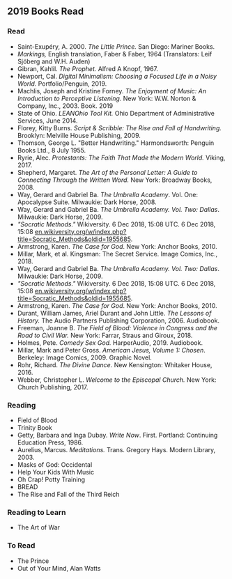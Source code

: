  ## 2019 Books Read  

 ### Read  
  - Saint-Exupéry, A. 2000. *The Little Prince.* San Diego: Mariner Books.   
  - *Markings,* English translation, Faber & Faber, 1964 (Translators: Leif Sjöberg and W.H. Auden) 
  - Gibran, Kahlil. *The Prophet.* Alfred A Knopf, 1967.   
  - Newport, Cal. _Digital Minimalism: Choosing a Focused Life in a Noisy World._ Portfolio/Penguin, 2019.  
  - Machlis, Joseph and Kristine Forney. _The Enjoyment of Music: An Introduction to Perceptive Listening._ New York: W.W. Norton & Company, Inc., 2003\. Book. 2019  
  - State of Ohio. _LEANOhio Tool Kit._ Ohio Department of Administrative Services, June 2014.
  - Florey, Kitty Burns. _Script & Scribble: The Rise and Fall of Handwriting._ Brooklyn: Melville House Publishing, 2009.
  - Thomson, George L. "Better Handwriting." Harmondsworth: Penguin Books Ltd., 8 July 1955. 
  - Ryrie, Alec. _Protestants: The Faith That Made the Modern World._ Viking, 2017.
  - Shepherd, Margaret. _The Art of the Personal Letter: A Guide to Connecting Through the Written Word._ New York: Broadway Books, 2008.  
  - Way, Gerard and Gabriel Ba. _The Umbrella Academy_. Vol. One: Apocalypse Suite. Milwaukie: Dark Horse, 2008.
  - Way, Gerard and Gabriel Ba. _The Umbrella Academy. Vol. Two: Dallas_. Milwaukie: Dark Horse, 2009.
  -  _"Socratic Methods."_ Wikiversity. 6 Dec 2018, 15:08 UTC. 6 Dec 2018, 15:08 [en.wikiversity.org/w/index.php?title=Socratic_Methods&oldid=1955685](https://en.wikiversity.org/w/index.php?title=Socratic_Methods&oldid=1955685).
  - Armstrong, Karen. _The Case for God_. New York: Anchor Books, 2010.    
  - Millar, Mark, et al. Kingsman: The Secret Service. Image Comics, Inc., 2018.  
  - Way, Gerard and Gabriel Ba. _The Umbrella Academy. Vol. Two: Dallas_. Milwaukie: Dark Horse, 2009.  
  - _"Socratic Methods."_ Wikiversity. 6 Dec 2018, 15:08 UTC. 6 Dec 2018, 15:08 [en.wikiversity.org/w/index.php?title=Socratic_Methods&oldid=1955685](https://en.wikiversity.org/w/index.php?title=Socratic_Methods&oldid=1955685).  
  - Armstrong, Karen. _The Case for God_. New York: Anchor Books, 2010.  
  - Durant, William James, Ariel Durant and John Little. _The Lessons of History._ The Audio Partners Publishing Corporation, 2006\. Audiobook.
  - Freeman, Joanne B. _The Field of Blood: Violence in Congress and the Road to Civil War._ New York: Farrar, Straus and Giroux, 2018.
  - Holmes, Pete. _Comedy Sex God._ HarperAudio, 2019\. Audiobook.
  - Millar, Mark and Peter Gross. _American Jesus, Volume 1: Chosen_. Berkeley: Image Comics, 2009\. Graphic Novel.
  - Rohr, Richard. _The Divine Dance._ New Kensington: Whitaker House, 2016.
  - Webber, Christopher L. _Welcome to the Episcopal Church._ New York: Church Publishing, 2017.



 ### Reading   
  - Field of Blood   
  - Trinity Book  
  - Getty, Barbara and Inga Dubay. _Write Now_. First. Portland: Continuing Education Press, 1986.
  - Aurelius, Marcus. _Meditations._ Trans. Gregory Hays. Modern Library, 2003.
  - Masks of God: Occidental    
  - Help Your Kids With Music  
  - Oh Crap! Potty Training  
  - BREAD  
  - The Rise and Fall of the Third Reich  

  ### Reading to Learn    
 - The Art of War  

  ### To Read
   - The Prince  
   - Out of Your Mind, Alan Watts
